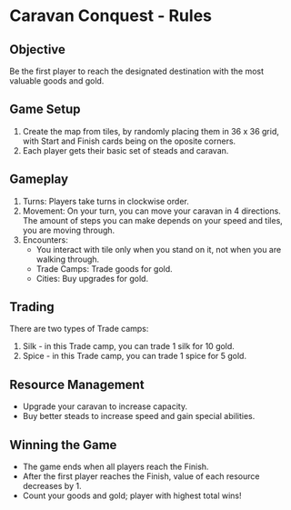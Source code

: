 # Caravan Conquest - Rules

## Objective

Be the first player to reach the designated destination with the most
valuable goods and gold.

## Game Setup

1. Create the map from tiles, by randomly placing them in 36 x 36 grid,
   with Start and Finish cards being on the oposite corners.
2. Each player gets their basic set of steads and caravan.

## Gameplay

1. Turns: Players take turns in clockwise order.
2. Movement: On your turn, you can move your caravan in 4 directions.
             The amount of steps you can make depends on your speed and tiles,
             you are moving through.
3. Encounters:
    - You interact with tile only when you stand on it,
      not when you are walking through.
    - Trade Camps: Trade goods for gold.
    - Cities: Buy upgrades for gold.

## Trading

There are two types of Trade camps:

1. Silk - in this Trade camp, you can trade 1 silk for 10 gold.
2. Spice - in this Trade camp, you can trade 1 spice for 5 gold.

## Resource Management

- Upgrade your caravan to increase capacity.
- Buy better steads to increase speed and gain special abilities.

## Winning the Game

- The game ends when all players reach the Finish.
- After the first player reaches the Finish,
  value of each resource decreases by 1.
- Count your goods and gold; player with highest total wins!
